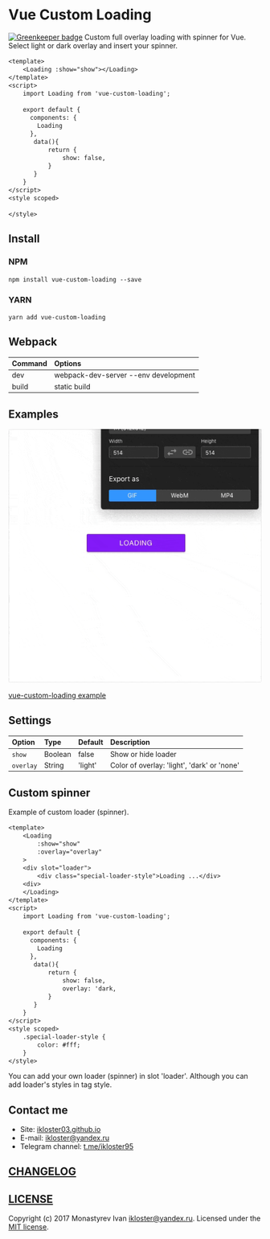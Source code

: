 # Vue Custom Loading

[![Greenkeeper badge](https://badges.greenkeeper.io/ikloster03/vue-custom-loading.svg)](https://greenkeeper.io/)
Custom full overlay loading with spinner for Vue. Select light or dark overlay and insert your spinner.

```
<template>
    <Loading :show="show"></Loading>
</template>
<script>    
    import Loading from 'vue-custom-loading';
    
    export default {
      components: {
        Loading
      },
       data(){
           return {
               show: false,
           }
       }
    }
</script>
<style scoped>

</style>
```

## Install

### NPM

```
npm install vue-custom-loading --save
```

### YARN

```
yarn add vue-custom-loading
```

## Webpack

| Command   | Options                               |
| :----     | :------                               |
| dev       | webpack-dev-server --env development  |
| build     | static build                          |

## Examples

![Alt Text](https://github.com/ikloster03/vue-custom-loading/raw/master/img/example.gif)


[vue-custom-loading example](https://ikloster03.github.io/vue-custom-loading/)

## Settings

| Option    | Type      | Default   | Description                                  |
| :------   | :----     | :-------  | :-----------                                 |
| `show`    | Boolean   | false     | Show or hide loader                          |
| `overlay` | String    | 'light'   | Color of overlay: 'light', 'dark' or 'none'  |

## Custom spinner

Example of custom loader (spinner).

```
<template>
    <Loading 
        :show="show"
        :overlay="overlay"
    >
    <div slot="loader">
        <div class="special-loader-style">Loading ...</div>
    <div>
    </Loading>
</template>
<script>    
    import Loading from 'vue-custom-loading';
    
    export default {
      components: {
        Loading
      },
       data(){
           return {
               show: false,
               overlay: 'dark,
           }
       }
    }
</script>
<style scoped>
    .special-loader-style {
        color: #fff;
    }
</style>
```

You can add your own loader (spinner) in slot 'loader'. 
Although you can add loader's styles in tag style.

## Contact me

- Site: [ikloster03.github.io](https://ikloster03.github.io)
- E-mail: <ikloster@yandex.ru>
- Telegram channel: [t.me/ikloster95](https://t.me/ikloster95)

## [CHANGELOG](https://github.com/ikloster03/vue-custom-loading/blob/master/CHANGELOG.md)


## [LICENSE](https://github.com/ikloster03/vue-custom-loading/blob/master/LICENSE)

Copyright (c) 2017 Monastyrev Ivan <ikloster@yandex.ru>. Licensed under the [MIT license](https://github.com/ikloster03/vue-custom-loading/blob/master/LICENSE). 

